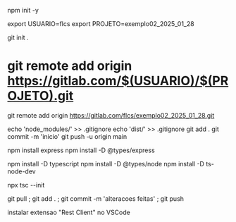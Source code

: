 npm init -y

export USUARIO=flcs
export PROJETO=exemplo02_2025_01_28

git init .
# git remote add origin https://gitlab.com/$(USUARIO)/$(PROJETO).git
git remote add origin https://gitlab.com/flcs/exemplo02_2025_01_28.git

echo 'node_modules/' >> .gitignore
echo 'dist/' >> .gitignore
git add .
git commit -m 'inicio'
git push -u origin main

npm install express
npm install -D @types/express

npm install -D typescript
npm install -D @types/node
npm install -D ts-node-dev

npx tsc --init

git pull ; git add . ; git commit -m 'alteracoes feitas' ; git push

instalar extensao "Rest Client" no VSCode

